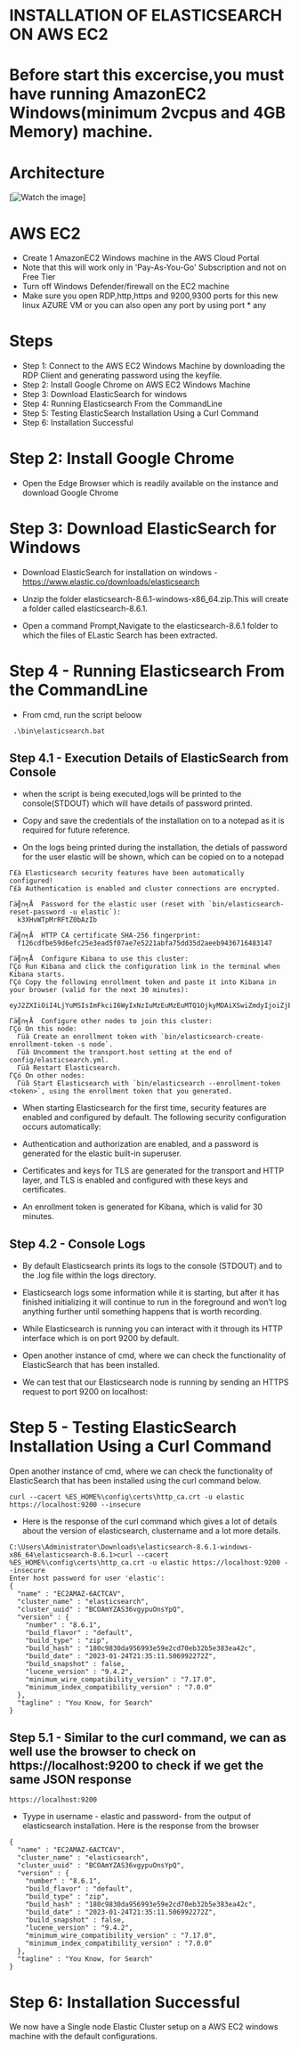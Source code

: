 # INSTALLATION OF ELASTICSEARCH ON AWS EC2

# Before start this excercise,you must have running AmazonEC2 Windows(minimum 2vcpus and 4GB Memory) machine.

# Architecture

[![Watch the image](/architecture.png)]



# AWS EC2

 - Create 1 AmazonEC2 Windows machine in the AWS Cloud Portal
 - Note that this will work only in 'Pay-As-You-Go' Subscription and not on Free Tier
 - Turn off Windows Defender/firewall on the EC2 machine
 - Make sure you open RDP,http,https and  9200,9300 ports for this new linux AZURE VM or you can also open any port by using port * any


# Steps

- Step 1:  Connect to the AWS EC2 Windows Machine by downloading the RDP Client and generating password using the keyfile.
- Step 2:  Install Google Chrome on AWS EC2 Windows Machine
- Step 3:  Download ElasticSearch for windows
- Step 4:  Running Elasticsearch From the CommandLine
- Step 5:  Testing ElasticSearch Installation Using a Curl Command
- Step 6:  Installation Successful


#

# Step 2: Install Google Chrome 

- Open the Edge Browser which is readily available on the instance and download Google Chrome

# Step 3: Download ElasticSearch for Windows

- Download ElasticSearch for installation on windows - https://www.elastic.co/downloads/elasticsearch

- Unzip the folder elasticsearch-8.6.1-windows-x86_64.zip.This will create a folder called elasticsearch-8.6.1.

- Open a command Prompt,Navigate to the elasticsearch-8.6.1 folder to which the files of ELastic Search has been extracted.
  

# Step 4 - Running Elasticsearch From the CommandLine

- From cmd, run the script beloow

```
 .\bin\elasticsearch.bat

```

## Step 4.1 - Execution Details of ElasticSearch from Console

- when the script is being executed,logs will be printed to the console(STDOUT) which will have details of password printed.

- Copy and save the credentials of the installation on to a notepad as it is required for future reference.

- On the logs being printed during the installation, the detials of password for the user elastic will be shown, which can be copied on to a notepad

```
Γ£à Elasticsearch security features have been automatically configured!
Γ£à Authentication is enabled and cluster connections are encrypted.

Γä╣∩╕Å  Password for the elastic user (reset with `bin/elasticsearch-reset-password -u elastic`):
  k3XHvWTpMrRFtZ0bAzIb

Γä╣∩╕Å  HTTP CA certificate SHA-256 fingerprint:
  f126cdfbe59d6efc25e3ead5f07ae7e5221abfa75dd35d2aeeb9436716483147

Γä╣∩╕Å  Configure Kibana to use this cluster:
ΓÇó Run Kibana and click the configuration link in the terminal when Kibana starts.
ΓÇó Copy the following enrollment token and paste it into Kibana in your browser (valid for the next 30 minutes):
  eyJ2ZXIiOiI4LjYuMSIsImFkciI6WyIxNzIuMzEuMzEuMTQ1OjkyMDAiXSwiZmdyIjoiZjEyNmNkZmJlNTlkNmVmYzI1ZTNlYWQ1ZjA3YWU3ZTUyMjFhYmZhNzVkZDM1ZDJhZWViOTQzNjcxNjQ4MzE0NyIsImtleSI6IkdBYkZfSVVCaXdGeC1CaWhSWE1XOkFiUmlrZnp2U3ZLUGFEQ29WZWl2LWcifQ==

Γä╣∩╕Å  Configure other nodes to join this cluster:
ΓÇó On this node:
  Γüâ Create an enrollment token with `bin/elasticsearch-create-enrollment-token -s node`.
  Γüâ Uncomment the transport.host setting at the end of config/elasticsearch.yml.
  Γüâ Restart Elasticsearch.
ΓÇó On other nodes:
  Γüâ Start Elasticsearch with `bin/elasticsearch --enrollment-token <token>`, using the enrollment token that you generated.
```


- When starting Elasticsearch for the first time, security features are enabled and configured by default. The following security configuration occurs automatically:

- Authentication and authorization are enabled, and a password is generated for the elastic built-in superuser.
- Certificates and keys for TLS are generated for the transport and HTTP layer, and TLS is enabled and configured with these keys and certificates.
- An enrollment token is generated for Kibana, which is valid for 30 minutes.

## Step 4.2 - Console Logs

- By default Elasticsearch prints its logs to the console (STDOUT) and to the <clustername>.log file within the logs directory.

- Elasticsearch logs some information while it is starting, but after it has finished initializing it will continue to run in the foreground and won’t log anything further until something happens that is worth recording. 

- While Elasticsearch is running you can interact with it through its HTTP interface which is on port 9200 by default.

- Open another instance of cmd, where we can check the functionality of ElasticSearch that has been installed.

- We can test that our Elasticsearch node is running by sending an HTTPS request to port 9200 on localhost:


# Step 5 - Testing ElasticSearch Installation Using a Curl Command


Open another instance of cmd, where we can check the functionality of ElasticSearch that has been installed using the curl command below.


```
curl --cacert %ES_HOME%\config\certs\http_ca.crt -u elastic https://localhost:9200 --insecure

```

- Here is the response of the curl command which gives a lot of details about the version of elasticsearch, clustername and a lot more details.


```
C:\Users\Administrator\Downloads\elasticsearch-8.6.1-windows-x86_64\elasticsearch-8.6.1>curl --cacert %ES_HOME%\config\certs\http_ca.crt -u elastic https://localhost:9200 --insecure
Enter host password for user 'elastic':
{
  "name" : "EC2AMAZ-6ACTCAV",
  "cluster_name" : "elasticsearch",
  "cluster_uuid" : "BCOAmYZAS36vgypuOnsYpQ",
  "version" : {
    "number" : "8.6.1",
    "build_flavor" : "default",
    "build_type" : "zip",
    "build_hash" : "180c9830da956993e59e2cd70eb32b5e383ea42c",
    "build_date" : "2023-01-24T21:35:11.506992272Z",
    "build_snapshot" : false,
    "lucene_version" : "9.4.2",
    "minimum_wire_compatibility_version" : "7.17.0",
    "minimum_index_compatibility_version" : "7.0.0"
  },
  "tagline" : "You Know, for Search"
}

```

## Step 5.1 - Similar to the curl command, we can as well use the browser to check on https://localhost:9200 to check if we get the same JSON response

```
https://localhost:9200

```

- Tyype in username - elastic and password- from the output of elasticsearch installation. Here is the response from the browser

```
{
  "name" : "EC2AMAZ-6ACTCAV",
  "cluster_name" : "elasticsearch",
  "cluster_uuid" : "BCOAmYZAS36vgypuOnsYpQ",
  "version" : {
    "number" : "8.6.1",
    "build_flavor" : "default",
    "build_type" : "zip",
    "build_hash" : "180c9830da956993e59e2cd70eb32b5e383ea42c",
    "build_date" : "2023-01-24T21:35:11.506992272Z",
    "build_snapshot" : false,
    "lucene_version" : "9.4.2",
    "minimum_wire_compatibility_version" : "7.17.0",
    "minimum_index_compatibility_version" : "7.0.0"
  },
  "tagline" : "You Know, for Search"
}
```


# Step 6: Installation Successful

We now have a Single node Elastic Cluster setup on a AWS EC2 windows machine with the default configurations.